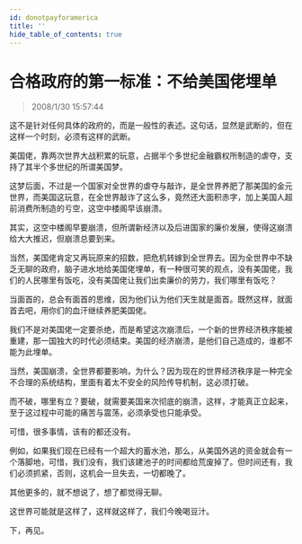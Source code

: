 ```yaml
---
id: donotpayforamerica 
title: ''
hide_table_of_contents: true
---
```


# 合格政府的第一标准：不给美国佬埋单

> 2008/1/30 15:57:44

<div style={{color: '#FF0000', fontWeight: '500', fontSize: '18px'}}>

这不是针对任何具体的政府的，而是一般性的表述。这句话，显然是武断的，但在这样一个时刻，必须有这样的武断。
 
美国佬，靠两次世界大战积累的玩意，占据半个多世纪金融霸权所制造的虐夺，支持了其半个多世纪的所谓美国梦。
 
这梦后面，不过是一个国家对全世界的虐夺与敲诈，是全世界养肥了那美国的金元世界，而美国这玩意，在全世界敲诈了这么多，竟然还大面积赤字，加上美国人超前消费所制造的亏空，这空中楼阁早该崩溃。
 
其实，这空中楼阁早要崩溃，但所谓新经济以及后进国家的廉价发展，使得这崩溃给大大推迟，但崩溃总要到来。
 
当然，美国佬肯定又再玩原来的招数，把危机转嫁到全世界去。因为全世界中不缺乏无聊的政府，脑子进水地给美国佬埋单，有一种很可笑的观点，没有美国佬，我们的人民哪里有饭吃，没有美国佬让我们出卖廉价的劳力，我们哪里有饭吃？
 
当面首的，总会有面首的思维，因为他们认为他们天生就是面首。既然这样，就面首去吧，用你们的血汗继续养肥美国佬。
 
我们不是对美国佬一定要杀绝，而是希望这次崩溃后，一个新的世界经济秩序能被重建，那一国独大的时代必须结束。美国的经济崩溃，是他们自己造成的，谁都不能为此埋单。
 
当然，美国崩溃，全世界都要影响，为什么？因为现在的世界经济秩序是一种完全不合理的系统结构，里面有着太不安全的风险传导机制，这必须打破。
 
而不破，哪里有立？要破，就需要美国来次彻底的崩溃，这样，才能真正立起来，至于这过程中可能的痛苦与震荡，必须承受也只能承受。
 
可惜，很多事情，该有的都还没有。
 
例如，如果我们现在已经有一个超大的蓄水池，那么，从美国外逃的资金就会有一个落脚地，可惜，我们没有，我们该建池子的时间都给荒废掉了。但时间还有，我们必须抓紧，否则，这机会一旦失去，一切都晚了。
 
其他更多的，就不想说了，想了都觉得无聊。
 
这世界可能就是这样了，这样就这样了，我们今晚喝豆汁。
 
下，再见。

</div>